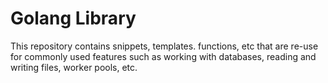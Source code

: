 # Golang Library

This repository contains snippets, templates. functions, etc that are re-use for commonly used features such as working with databases, reading and writing files, worker pools, etc. 